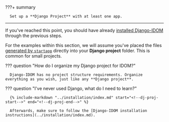 ???+ summary

      Set up a **Django Project** with at least one app.

---

If you've reached this point, you should have already [installed Django-IDOM](../installation/index.md) through the previous steps.

For the examples within this section, we will assume you've placed the files [generated by `startapp`](https://docs.djangoproject.com/en/dev/intro/tutorial01/#creating-the-polls-app) directly into your **Django project** folder. This is common for small projects.

??? question "How do I organize my Django project for IDOM?"

      Django-IDOM has no project structure requirements. Organize everything as you wish, just like any **Django project**.

??? question "I've never used Django, what do I need to learn?"

      {% include-markdown "../installation/index.md" start="<!--dj-proj-start-->" end="<!--dj-proj-end-->" %}

      Afterwards, make sure to follow the [Django-IDOM installation instructions](../installation/index.md).
